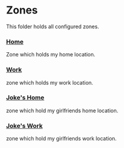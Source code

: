 # Zones
This folder holds all configured zones.

### [Home](home.yaml)
Zone which holds my home location.

### [Work](work.yaml)
zone which holds my work location.

### [Joke's Home](jokes_home.yaml)
zone which hold my girlfriends home location.

### [Joke's Work](jokes_work.yaml)
zone which hold my girlfriends work location.
